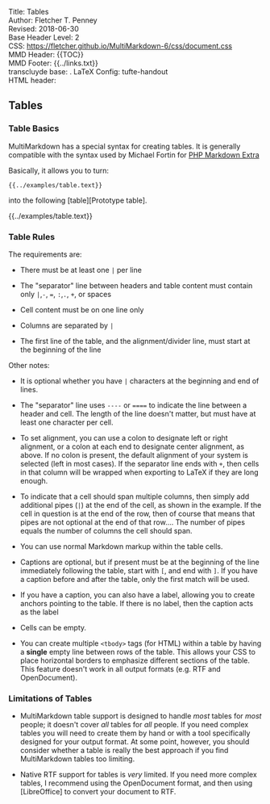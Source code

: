 Title:	Tables  
Author:	Fletcher T. Penney  
Revised:	2018-06-30   
Base Header Level:	2  
CSS:	https://fletcher.github.io/MultiMarkdown-6/css/document.css  
MMD Header:	{{TOC}}  
MMD Footer:	{{../links.txt}}  
transcluyde base:	.
LaTeX Config:	tufte-handout  
HTML header:	<script type="text/javascript" src="https://cdnjs.cloudflare.com/ajax/libs/mathjax/2.7.2/MathJax.js?config=TeX-AMS-MML_HTMLorMML"></script>
<link rel="stylesheet" href="https://cdnjs.cloudflare.com/ajax/libs/highlight.js/9.12.0/styles/default.min.css">
<script type="text/javascript" src="https://cdnjs.cloudflare.com/ajax/libs/highlight.js/9.12.0/highlight.min.js"></script>
<script>hljs.initHighlightingOnLoad();</script>


## Tables ##

### Table Basics ###

MultiMarkdown has a special syntax for creating tables.  It is generally compatible with the syntax used by Michael Fortin for [PHP Markdown Extra](http://www.michelf.com/projects/php-markdown/extra/)

Basically, it allows you to turn:

``` 
{{../examples/table.text}}
```

into the following [table][Prototype table].

{{../examples/table.text}}


### Table Rules ###

The requirements are:

*	There must be at least one `|` per line

*	The "separator" line between  headers and table content must contain only `|`,`-`, `=`, `:`,`.`, `+`, or spaces

*	Cell content must be on one line only

*	Columns are separated by `|`

*	The first line of the table, and the alignment/divider line, must start at 
	the beginning of the line

Other notes:

*	It is optional whether you have `|` characters at the beginning and end of lines. 

*	The "separator" line uses `----` or `====` to indicate the line between a header and cell.  The length of the line doesn't matter, but must have at least one character per cell. 

*	To set alignment, you can use a colon to designate left or right alignment, or a colon at each end to designate center alignment, as above. If no colon is present, the default alignment of your system is selected (left in most cases).  If the separator line ends with `+`, then cells in that column will be wrapped when exporting to LaTeX if they are long enough. 

*	To indicate that a cell should span multiple columns, then simply add additional pipes (`|`) at the end of the cell, as shown in the example. If the cell in question is at the end of the row, then of course that means that pipes are not optional at the end of that row....  The number of pipes equals the number of columns the cell should span. 

*	You can use normal Markdown markup within the table cells. 

*	Captions are optional, but if present must be at the beginning of the line immediately following the table, start with `[`, and end with `]`. If you have a caption before and after the table, only the first match will be used. 

*	If you have a caption, you can also have a label, allowing you to create  anchors pointing to the table. If there is no label, then the caption acts  as the label 

*	Cells can be empty. 

*	You can create multiple `<tbody>` tags (for HTML) within a table by having a **single** empty line between rows of the table. This allows your CSS to place horizontal borders to emphasize different sections of the table.  This feature doesn't work in all output formats (e.g. RTF and OpenDocument). 



### Limitations of Tables ###

* MultiMarkdown table support is designed to handle *most* tables for *most* people; it doesn't cover *all* tables for *all* people.  If you need complex tables you will need to create them by hand or with a tool specifically designed for your output format.  At some point, however, you should consider whether a table is really the best approach if you find MultiMarkdown tables too limiting.

* Native RTF support for tables is *very* limited.  If you need more complex tables, I recommend using the OpenDocument format, and then using [LibreOffice] to convert your document to RTF.
